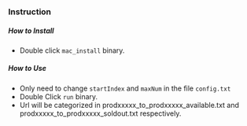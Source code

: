 ### Instruction

##### How to Install
* Double click `mac_install` binary.

##### How to Use
* Only need to change `startIndex` and `maxNum` in the file `config.txt`
* Double Click `run` binary.
* Url will be categorized in prodxxxxx\_to\_prodxxxxx\_available.txt and prodxxxxx\_to\_prodxxxxx\_soldout.txt respectively.
